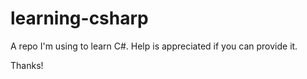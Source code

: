 # learning-csharp
A repo I'm using to learn C#. Help is appreciated if you can provide it.

Thanks!
